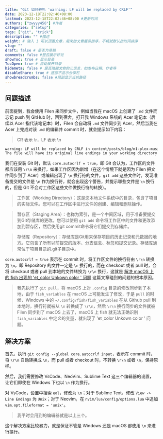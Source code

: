 ```yaml
---
title: "Git 如何避免 'warning: LF will be replaced by CRLF'"
date: 2023-12-18T22:02:46+08:00
lastmod: 2023-12-18T22:02:46+08:00 #更新时间
authors: ["zwyyy456"] #作者
categories: ["setup"]
tags: ["git", "trick"]
description: "" #描述
weight: # 输入 1 可以顶置文章，用来给文章展示排序，不填就默认按时间排序
slug: ""
draft: false # 是否为草稿
comments: false #是否展示评论
showToc: true # 显示目录
TocOpen: true # 自动展开目录
hidemeta: false # 是否隐藏文章的元信息，如发布日期、作者等
disableShare: true # 底部不显示分享栏
showbreadcrumbs: false #顶部显示当前路径
---
```

## 问题描述

前面提到，我会使用 Filen 来同步文件，例如当我在 macOS 上创建了 `.md` 文件而忘记 push 到 GitHub 时，回到宿舍，打开我 Windows 系统的 Acer 笔记本（后续以 Acer 指代该笔记本）时，Filen 会自动将 `.md` 文件同步到 Acer，然后当我在 Acer 上完成对该 `.md` 的编辑并 commit 时，就会提示如下内容：

> CR 表示 \r，LF 表示 \n

```txt
warning: LF will be replaced by CRLF in content/posts/blog/n1-plex-music.zh.md.
The file will have its original line endings in your working directory
```

我们在安装 Git 时，默认 `core.autocrlf = true`，即 Git 会认为，工作区的文件都应该用 `\r\n` 来换行，如果工作区因为新增（在这个情境下就是因为 Filen 把文件同步到了 Acer）或编辑出现了 `\n` 换行符的文件，`git add` 这些文件时，发现准备提交的文件是 `\n` 作为换行符，就会出现这个警告，并提示哪些文件是 `\n` 换行的，但是 Git 不会对工作区这些文件做换行符的转换）。

> 工作区（Working Directory）：这是您本地文件系统中的目录，包含了项目的实际文件。您可以在工作区中进行文件的创建、编辑和删除操作。

> 暂存区（Staging Area）：也称为索引，是一个中间区域，用于准备要提交到Git存储库的更改。您可以使用 `git add` 命令将工作区中的文件和更改添加到暂存区，然后使用git commit命令将它们提交到存储库。

> 存储库（Repository）：存储库是Git用来保存项目的历史记录和元数据的地方。它包含了所有以前提交的版本、分支信息、标签和提交记录。存储库通常位于项目目录的.git子目录中。

`core.autocrlf = true` 表示在 commit 时，将工作区文件的换行符由 `\r\n` 转换为 `\n`，即 Repository 的文件一定是 `\n` 换行的，而在 checkout 或者 pull 时，会将 checkout 或者 pull 到本地的文件转换为 `\r\n` 换行，这就是 [解决 macOS 上的 fish 出现的 'et_color Unkown color ' 问题](https://blog.zwyyy456.tech) 这篇文章碰到的问题的根本原因。

> 我先执行了 `git pull`，将 macOS 上对 `.config` 目录的修改同步到了本地，由于 `fish_variables` 在 macOS 上可能发生了修改，于是 `pull` 的时候，Windows 中的 `~/.config/fish/fish_variables` 在从 Github pull 到本地时，换行符就被从 `\n` 转换成了 `\r\n`，然后 `\r\n` 换行同步的文件就被 Filen 同步到了 macOS 上去了，macOS 上 fish 就无法正确识别 `fish_variables` 中定义的变量，就出现了 'et_color Unkown color ' 问题。

## 解决方案

首先，执行 `git config --global core.autocrlf input`，表示在 commit 时，将 `\r\n` 自动转换成 `\n`，而 pull 或者 checkout 时，不转换 `\r\n` 或者 `\n`，保持原样。

然后，我们需要修改 VsCode、NeoVim、Sublime Text 这三个编辑器的设置，让它们即使在 Windows 下也以 `\n` 作为换行。

对 VsCode，设置中搜索 `eol`，修改为 `\n`；对于 Sublime Text，修改 `View -> Line Endings` 为 `Unix`；对于 Neovim，在 `nvim/lua/config/options.lua` 中追加 `vim.opt.fileformat = 'unix'`。

> 我平时会用到的编辑器就是以上三个。

这个解决方案比较暴力，就是保证不管是 Windows 还是 macOS 都使用 `\n` 来进行换行。



